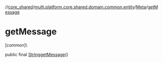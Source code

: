 //[core_shared](../../../index.md)/[multi.platform.core.shared.domain.common.entity](../index.md)/[Meta](index.md)/[getMessage](get-message.md)

# getMessage

[common]\

public final [String](https://developer.android.com/reference/kotlin/java/lang/String.html)[getMessage](get-message.md)()
